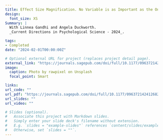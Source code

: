 ```yaml
---
title: Effect Size Magnification. No Variable is as Important as the One You’re Thinking About—While You’re Thinking About It
design:
  font_size: XS
Summary: |
  With Linnea Gandhi and Angela Duckworth. 
  _Current Directions in Psychological Science - 2024_.

tags:
- Completed
date: "2024-02-01T00:00:00Z"

# Optional external URL for project (replaces project detail page).
external_link: "https://journals.sagepub.com/doi/full/10.1177/09637214241268222"
image:
  caption: Photo by rawpixel on Unsplash
  focal_point: Smart

links:
url_code: ""
url_pdf: "https://journals.sagepub.com/doi/full/10.1177/09637214241268222"
url_slides: ""
url_video: ""

# Slides (optional).
#   Associate this project with Markdown slides.
#   Simply enter your slide deck's filename without extension.
#   E.g. `slides = "example-slides"` references `content/slides/example-slides.md`.
#   Otherwise, set `slides = ""`.
---
```

